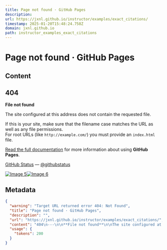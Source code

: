 ```yaml
---
title: Page not found · GitHub Pages
description: 
url: https://jxnl.github.io/instructor/examples/exact_citations/
timestamp: 2025-01-20T15:48:24.758Z
domain: jxnl.github.io
path: instructor_examples_exact_citations
---
```


# Page not found · GitHub Pages



## Content

404
---

**File not found**

The site configured at this address does not contain the requested file.

If this is your site, make sure that the filename case matches the URL as well as any file permissions.  
For root URLs (like `http://example.com/`) you must provide an `index.html` file.

[Read the full documentation](https://help.github.com/pages/) for more information about using **GitHub Pages**.

[GitHub Status](https://githubstatus.com/) — [@githubstatus](https://twitter.com/githubstatus)

[![Image 5](blob:https://jxnl.github.io/6691b6771aee6d71f28885ba1e6cb58e)](https://jxnl.github.io/)[![Image 6](blob:https://jxnl.github.io/a718d401a153f4ec3816bbbebdadb6c4)](https://jxnl.github.io/)

## Metadata

```json
{
  "warning": "Target URL returned error 404: Not Found",
  "title": "Page not found · GitHub Pages",
  "description": "",
  "url": "https://jxnl.github.io/instructor/examples/exact_citations/",
  "content": "404\n---\n\n**File not found**\n\nThe site configured at this address does not contain the requested file.\n\nIf this is your site, make sure that the filename case matches the URL as well as any file permissions.  \nFor root URLs (like `http://example.com/`) you must provide an `index.html` file.\n\n[Read the full documentation](https://help.github.com/pages/) for more information about using **GitHub Pages**.\n\n[GitHub Status](https://githubstatus.com/) — [@githubstatus](https://twitter.com/githubstatus)\n\n[![Image 5](blob:https://jxnl.github.io/6691b6771aee6d71f28885ba1e6cb58e)](https://jxnl.github.io/)[![Image 6](blob:https://jxnl.github.io/a718d401a153f4ec3816bbbebdadb6c4)](https://jxnl.github.io/)",
  "usage": {
    "tokens": 200
  }
}
```
